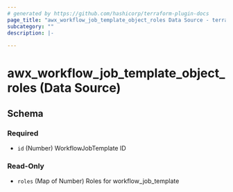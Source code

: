 ```yaml
---
# generated by https://github.com/hashicorp/terraform-plugin-docs
page_title: "awx_workflow_job_template_object_roles Data Source - terraform-provider-awx"
subcategory: ""
description: |-
  
---
```


# awx_workflow_job_template_object_roles (Data Source)





<!-- schema generated by tfplugindocs -->
## Schema

### Required

- `id` (Number) WorkflowJobTemplate ID

### Read-Only

- `roles` (Map of Number) Roles for workflow_job_template


